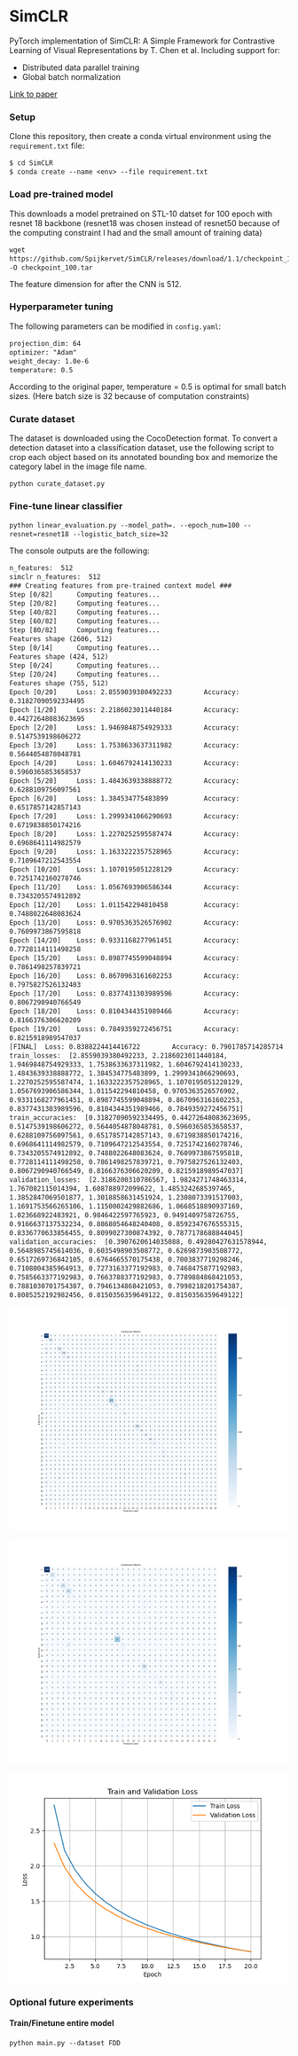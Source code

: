 # SimCLR
PyTorch implementation of SimCLR: A Simple Framework for Contrastive Learning of Visual Representations by T. Chen et al.
Including support for:
- Distributed data parallel training
- Global batch normalization

[Link to paper](https://arxiv.org/pdf/2002.05709.pdf)

### Setup
Clone this repository, then create a conda virtual environment using the `requirement.txt` file:
```
$ cd SimCLR
$ conda create --name <env> --file requirement.txt
```

### Load pre-trained model
This downloads a model pretrained on STL-10 datset for 100 epoch with resnet 18 backbone
(resnet18 was chosen instead of resnet50 because of the computing constraint I had and the small amount of training data)
```
wget https://github.com/Spijkervet/SimCLR/releases/download/1.1/checkpoint_100.tar -O checkpoint_100.tar
```
The feature dimension for after the CNN is 512. 

### Hyperparameter tuning
The following parameters can be modified in `config.yaml`: 
```
projection_dim: 64 
optimizer: "Adam" 
weight_decay: 1.0e-6 
temperature: 0.5
```
According to the original paper, temperature = 0.5 is optimal for small batch sizes. (Here batch size is 32 because of computation constraints)

### Curate dataset
The dataset is downloaded using the CocoDetection format. To convert a detection dataset into a classification dataset, use the following script to crop each object based on its 
annotated bounding box and memorize the category label in the image file name. 
```
python curate_dataset.py
```

### Fine-tune linear classifier
```
python linear_evaluation.py --model_path=. --epoch_num=100 --resnet=resnet18 --logistic_batch_size=32
```
The console outputs are the following: 
```
n_features:  512
simclr n_features:  512
### Creating features from pre-trained context model ###
Step [0/82]      Computing features...
Step [20/82]     Computing features...
Step [40/82]     Computing features...
Step [60/82]     Computing features...
Step [80/82]     Computing features...
Features shape (2606, 512)
Step [0/14]      Computing features...
Features shape (424, 512)
Step [0/24]      Computing features...
Step [20/24]     Computing features...
Features shape (755, 512)
Epoch [0/20]     Loss: 2.8559039380492233        Accuracy: 0.31827090592334495
Epoch [1/20]     Loss: 2.2186023011440184        Accuracy: 0.44272648083623695
Epoch [2/20]     Loss: 1.9469848754929333        Accuracy: 0.5147539198606272
Epoch [3/20]     Loss: 1.7538633637311982        Accuracy: 0.5644054878048781
Epoch [4/20]     Loss: 1.6046792414130233        Accuracy: 0.5960365853658537
Epoch [5/20]     Loss: 1.4843639338888772        Accuracy: 0.6288109756097561
Epoch [6/20]     Loss: 1.384534775483899         Accuracy: 0.6517857142857143
Epoch [7/20]     Loss: 1.2999341066290693        Accuracy: 0.6719838850174216
Epoch [8/20]     Loss: 1.2270252595587474        Accuracy: 0.6968641114982579
Epoch [9/20]     Loss: 1.1633222357528965        Accuracy: 0.7109647212543554
Epoch [10/20]    Loss: 1.1070195051228129        Accuracy: 0.7251742160278746
Epoch [11/20]    Loss: 1.0567693906586344        Accuracy: 0.7343205574912892
Epoch [12/20]    Loss: 1.011542294810458         Accuracy: 0.7488022648083624
Epoch [13/20]    Loss: 0.9705363526576902        Accuracy: 0.7609973867595818
Epoch [14/20]    Loss: 0.9331168277961451        Accuracy: 0.7728114111498258
Epoch [15/20]    Loss: 0.8987745599048894        Accuracy: 0.7861498257839721
Epoch [16/20]    Loss: 0.8670963161602253        Accuracy: 0.7975827526132403
Epoch [17/20]    Loss: 0.8377431303989596        Accuracy: 0.8067290940766549
Epoch [18/20]    Loss: 0.8104344351989466        Accuracy: 0.8166376306620209
Epoch [19/20]    Loss: 0.7849359272456751        Accuracy: 0.8215918989547037
[FINAL]  Loss: 0.8388224414416722        Accuracy: 0.7901785714285714
train_losses:  [2.8559039380492233, 2.2186023011440184, 1.9469848754929333, 1.7538633637311982, 1.6046792414130233, 1.4843639338888772, 1.384534775483899, 1.2999341066290693, 1.2270252595587474, 1.1633222357528965, 1.1070195051228129, 1.0567693906586344, 1.011542294810458, 0.9705363526576902, 0.9331168277961451, 0.8987745599048894, 0.8670963161602253, 0.8377431303989596, 0.8104344351989466, 0.7849359272456751]
train_accuracies:  [0.31827090592334495, 0.44272648083623695, 0.5147539198606272, 0.5644054878048781, 0.5960365853658537, 0.6288109756097561, 0.6517857142857143, 0.6719838850174216, 0.6968641114982579, 0.7109647212543554, 0.7251742160278746, 0.7343205574912892, 0.7488022648083624, 0.7609973867595818, 0.7728114111498258, 0.7861498257839721, 0.7975827526132403, 0.8067290940766549, 0.8166376306620209, 0.8215918989547037]
validation_losses:  [2.3186200310786567, 1.9824271748463314, 1.767082115014394, 1.608788972099622, 1.4853242685397465, 1.3852847069501877, 1.3018858631451924, 1.2308073391517003, 1.1691753566265106, 1.1150002429882686, 1.0668518890937169, 1.023668922483921, 0.9846422597765923, 0.9491409758726755, 0.9166637137532234, 0.8868054648240408, 0.8592347676555315, 0.8336770633856455, 0.8099027300874392, 0.7877178688844045]
validation_accuracies:  [0.3907620614035088, 0.49280427631578944, 0.5648985745614036, 0.6035498903508772, 0.6269873903508772, 0.6517269736842105, 0.6764665570175438, 0.7003837719298246, 0.7108004385964913, 0.7273163377192983, 0.7468475877192983, 0.7585663377192983, 0.7663788377192983, 0.7789884868421053, 0.7881030701754387, 0.7946134868421053, 0.7998218201754387, 0.8085252192982456, 0.8150356359649122, 0.8150356359649122]
```

![Train_Confusion_Matrix](train_confusion_matrix.png "Confusion Matrix (Training, epoch=20)")

![Test_Confusion_Matrix](test_confusion_matrix.png "Confusion Matrix (Test, epoch=20)")

![Loss vs. Epoch](train_losses_plot.png "Loss vs. Epoch")



### Optional future experiments

#### Train/Finetune entire model
```
python main.py --dataset FDD
```







